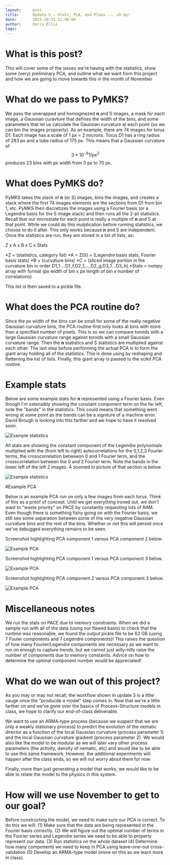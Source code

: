 ```yaml
---
layout:     post
title:      Update 5 - Stats, PCA, and Plans ... oh my!
date:       2015-10-31 12:00:00
author:     Perry Ellis
tags: 	
---
```


<!-- Start Writing Below in Markdown -->

# What is this post?
This will cover some of the issues we're having with the statistics, show some (very) preliminary PCA, and outline what we want from this project and how we are going to move towards this in the month of November

# What do we pass to PyMKS?	
We pass the unwrapped and homoginezed **n** and S images, a mask for each image, a Gaussian curavture that defines the width of the bins, and some parameters that let us calculate the Gaussian curvature at each point (so we can bin the images propoerly).  As an example, there are 74 images for torus D1. Each image has a scale of 1 px = 2 microns. Torus D1 has a ring radius of 283 px and a tube radius of 175 px. This means that a Gaussian curvature of $$ 3 \times 10^{-6} 1/\textrm{px}^2 $$ produces 23 bins with px width from 3 px to 70 px.

# What does PyMKS do?
PyMKS takes the stack of **n** (or S) images, bins the images, and creates a stack where the first 74 images elements are the sections from D1 from bin 1, etc. PyMKS then discretizes the images using a Fourier basis (or a Legendre basis for the S image stack) and then runs all the 2-pt statistics. Recall that our microstate for each point is really a multiple of **n** and S at that point. While we could do this mulplication before running statistics, we choose to do it after. This only works because **n** and S are independent. Once the statistics are run, they are stored in a list of lists, as:

Z x A x B x C x Stats

*Z = (statistics, category list)
*A = Z[0] =  (Legendre basis stats, Fourier basis stats)
*B = (curvature bins)
*C = (sliced image portion in the curvature bin in order D1_1 ...D1_f,D2_1,...,D2_g,D3_1...D3_h)
*Stats = numpy array with format (px width of bin x px length of bin x number of correlations)

This list is then saved to a pickle file.

# What does the PCA routine do?

Since the px width of the bins can be small for some of the really negative Gaussian curvature bins, the PCA routine first only looks at bins with more than a specified number of pixels. This is so we can compare toroids with a large Gaussian curvature range against toroids with a small Gaussian curvature range. Then the **n** statistics and S statistics are multiplied against each other. The last step before performing the actual PCA is to form the giant array holding all of the statistics. This is done using by reshaping and flattening the list of lists. Finally, this giant array is passed to the scikit PCA routine.

# Example stats

Below are some example stats for **n** represented using a Fourier basis.  Even though I'm ostensibly showing the constant component term on the far left, note the "bands" in the statistics.  This could means that something went wrong at some point as the bands can be a signiture of a machine error. David Brough is looking into this farther and we hope to have it resolved soon. 

![Example statistics](/MIC-Active-Nematics-Torus/img/post6/Stats_1.PNG) 

All stats are showing the constant component of the Legendre polynomials multiplied with the (from left to right) autocorrelations for the 0,1,2,3 Fourier terms, the crosscorrelation betweeon 0 and 1 Fourier term, and the crosscorrelation between the 0 and 2 Fourier term.  Note the bands in the lower left of the left 2 images.  A zoomed in picture of that section is below.

![Example statistics](/MIC-Active-Nematics-Torus/img/post6/Stats_2.PNG) 

#Example PCA

Below is an example PCA run on only a few images from each torus.  Think of this as a proof of concept.  Until we get everything ironed out, we don't want to "waste priority" on PACE by constantly requesting lots of RAM. Even though there is something fishy going on with the Fourier basis, we still see some separation between some of the very negative Gaussian curvature bins and the rest of the bins. Whether or not this will persist once we've debugged everything remains to be seen.

Screenshot highlighting PCA component 1 versus PCA component 2 below.

![Example PCA](/MIC-Active-Nematics-Torus/img/post6/PCA_1.PNG) 

Screenshot highlighting PCA component 1 versus PCA component 3 below.

![Example PCA](/MIC-Active-Nematics-Torus/img/post6/PCA_2.PNG)

Screenshot highlighting PCA component 2 versus PCA component 3 below.

![Example PCA](/MIC-Active-Nematics-Torus/img/post6/PCA_3.PNG)

# Miscellaneous notes

We run the stats on PACE due to memory constraints.  When we did a sample run with all of the data (using our flawed basis) to check that the runtime was reasonable, we found the output pickle file to be 62 GB (using 7 Fouier components and 7 Legendre components)! This raises the question of how many Fourier/Legendre components are necessary as we want to run on enough to capture trends, but we cannot just willy-nilly raise the number of components due to memory constaints.  Advice on how to determine the optimal component number would be appreciated!

# What do we wan out of this project?

As you may or may not recall, the workflow shown in update 3 is a little vauge once the "producde a model" step comes in. Now that we're a little farther on and we've gone over the basics of Process-Structure models in class, we hope to clarify our end-of-class deliverable.

We want to use an ARMA-type process (because we suspect that we are only a weakly stationary process) to predict the evolution of the nematic director as a function of the local Gaussian curvature (process parameter 1) and the local Gaussian curvature gradient (process parameter 2). We would also like the model to be modular as we will later vary other process parameters (the activity, density of nematic, etc) and would like to be able to use this same framework. However, the additional experiments will happen after the class ends, so we will not worry about them for now.

Finally, more than just generating a model that works, we would like to be able to relate the model to the physics in this system. 

# How will we use November to get to our goal?

Before constructing the model, we need to make sure our PCA is correct.  To do this we will:
(1) Make sure that the data are being represented in the Fourier basis correctly. 
(2) We will figure out the optimal number of terms in the Fourier series and Legendre series we need to be able to properly represent our data.
(3) Run statistics on the whole dataset
(4) Determine how many components we need to keep in PCA using leave-one-out cross-validation
(5) Develop an ARMA-type model (more on this as we learn more in class).








